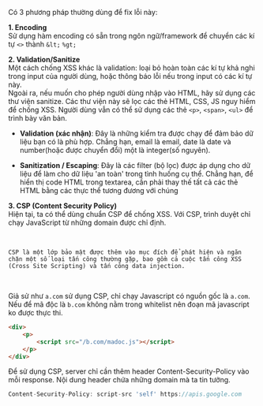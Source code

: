 Có 3 phương pháp thường dùng để fix lỗi này:

**1. Encoding**
<br>
Sử dụng hàm encoding có sẵn trong ngôn ngữ/framework để chuyển các kí tự `<>` thành `&lt;` `%gt;`

**2. Validation/Sanitize**
<br>
Một cách chống XSS khác là validation: loại bỏ hoàn toàn các kí tự khả nghi trong input của
người dùng, hoặc thông báo lỗi nếu trong input có các kí tự này.
<br>
Ngoài ra, nếu muốn cho phép người dùng nhập vào HTML, hãy sử dụng các thư viện sanitize.
Các thư viện này sẽ lọc các thẻ HTML, CSS, JS nguy hiểm để chống XSS. Người dùng vẫn có thể
sử dụng các thẻ `<p>`, `<span>`, `<ul>` để trình bày văn bản.

- **Validation (xác nhận)**: Đây là những kiểm tra được chạy để đảm bảo dữ liệu bạn có là phù hợp. Chẳng hạn, email là email, date là date và number(hoặc được chuyển đổi) một là integer(số nguyên).

- **Sanitization / Escaping**: Đây là các filter (bộ lọc) được áp dụng cho dữ liệu để làm cho dữ liệu 'an toàn' trong tình huống cụ thể. Chẳng hạn, để hiển thị code HTML trong textarea, cần phải thay thế tất cả các thẻ HTML bằng các thực thể tương đương với chúng

**3. CSP (Content Security Policy)**
<br>
Hiện tại, ta có thể dùng chuẩn CSP để chống XSS. Với CSP, trình duyệt chỉ chạy JavaScript từ
những domain được chỉ định.

<br>

`CSP là một lớp bảo mật được thêm vào mục đích để phát hiện và ngăn chặn một số loại tấn công thường gặp, bao gồm cả cuộc tấn công XSS (Cross Site Scripting) và tấn công data injection.`

<br>

Giả sử như `a.com` sử dụng CSP, chỉ chạy Javascript có nguồn gốc là `a.com`. Nếu để mã độc là `b.com` không nằm trong whitelist nên đoạn mã javascript ko được thực thi.

```html
<div>
    <p>
        <script src="/b.com/madoc.js"></script>
    </p>
</div>
```

Để sử dụng CSP, server chỉ cần thêm header Content-Security-Policy vào mỗi response. Nội
dung header chứa những domain mà ta tin tưởng.

```js
Content-Security-Policy: script-src 'self' https://apis.google.com
```
